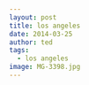 ```yaml
---
layout: post
title: los angeles
date: 2014-03-25
author: ted
tags:
  - los angeles
image: MG-3398.jpg
---
```

